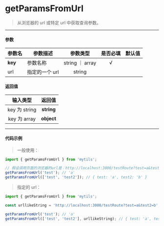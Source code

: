 # getParamsFromUrl

> 从浏览器的 url 或特定 url 中获取查询参数。

---

#### 参数

| 参数名  | 参数描述       |    参数类型     | 是否必填 | 默认值 |
| ------- | -------------- | :-------------: | :------: | :----: |
| **key** | 参数名称       | string ｜ array |    √     |        |
| url     | 指定的一个 url |     string      |          |        |

#### 返回值

|   输入类型    |   返回值   |
| :-----------: | :--------: |
| key 为 string | **string** |
| key 为 array  | **object** |

---

#### 代码示例

> 一般使用：

```js
import { getParamsFromUrl } from 'mytils';

// 假设调用页面的浏览器的url是：http://localhost:3000/testRoute?test=a&test2=b
getParamsFromUrl('test'); // 'a'
getParamsFromUrl(['test', 'test2']); // { test: 'a', test2: 'b' }
```

> 指定的 url：

```js
import { getParamsFromUrl } from 'mytils';

const urllikeString = 'http://localhost:3000/testRoute?test=a&test2=b';

getParamsFromUrl('test'); // 'a'
getParamsFromUrl(['test', 'test2'], urllikeString); // { test: 'a', test2: 'b' }
```
